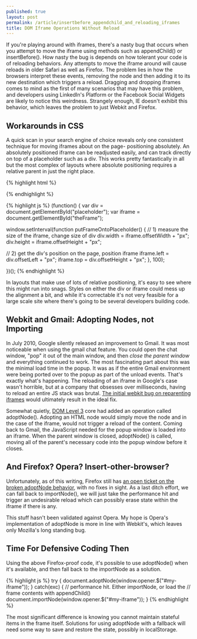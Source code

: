 ```yaml
---
published: true
layout: post
permalink: /article/insertbefore_appendchild_and_reloading_iframes
title: DOM Iframe Operations Without Reload
---
```


If you're playing around with iframes, there's a nasty bug that occurs when you attempt to move the iframe using methods such as appendChild() or insertBefore(). How nasty the bug is depends on how tolerant your code is of reloading behaviors. Any attempts to move the iframe around will cause reloads in older Safari as well as Firefox. The problem lies in how the browsers interpret these events, removing the node and then adding it to its new destination which triggers a reload. Dragging and dropping iframes comes to mind as the first of many scenarios that may have this problem, and developers using LinkedIn's Platform or the Facebook Social Widgets are likely to notice this weirdness. Strangely enough, IE doesn't exhibit this behavior, which leaves the problem to just Webkit and Firefox.

## Workarounds in CSS
A quick scan in your search engine of choice reveals only one consistent technique for moving iframes about on the page- positioning absolutely. An absolutely positioned iframe can be readjusted easily, and can track directly on top of a placeholder such as a div. This works pretty fantastically in all but the most complex of layouts where absolute positioning requires a relative parent in just the right place.

{% highlight html %}
  <div id="#placeholder"></div>

  <!-- ...last node in the page... -->
  <iframe id="theFrame" src="http://www.example.com"
   style="left: -12345px; top: 0; position: absolute;"></iframe>
</body>
{% endhighlight %}

{% highlight js %}
(function() {
var div = document.getElementById("placeholder");
var iframe = document.getElementById("theFrame");

window.setInterval(function putFrameOntoPlaceholder() {
  // 1) measure the size of the iframe, change size of div
  div.width = iframe.offsetWidth + "px";
  div.height = iframe.offsetHeight + "px";

  // 2) get the div's position on the page, position iframe
  iframe.left = div.offsetLeft + "px";
  iframe.top = div.offsetHeight + "px";
}, 100);

})();
{% endhighlight %}

In layouts that make use of lots of relative positioning, it's easy to see where this might run into snags. Styles on either the div or iframe could mess up the alignment a bit, and while it's correctable it's not very feasible for a large scale site where there's going to be several developers building code.

## Webkit and Gmail: Adopting Nodes, not Importing
In July 2010, Google silently released an improvement to Gmail. It was most noticeable when using the gmail chat feature. You could open the chat window, "pop" it out of the main window, and then *close the parent window* and everything continued to work. The most fascinating part about this was the minimal load time in the popup. It was as if the entire Gmail environment were being ported over to the popup as part of the unload events. That's exactly what's happening. The reloading of an iframe in Google's case wasn't horrible, but at a company that obsesses over milliseconds, having to reload an entire JS stack was brutal. [The initial webkit bug on reparenting iframes](https://bugs.webkit.org/show_bug.cgi?id=32848) would ultimately result in the ideal fix.

Somewhat quietly, [DOM Level 3](http://www.w3.org/TR/DOM-Level-3-Core/core.html) core had added an operation called adoptNode(). Adopting an HTML node would simply move the node and in the case of the iframe, would not trigger a reload of the content. Coming back to Gmail, the JavaScript needed for the popup window is loaded into an iframe. When the parent window is closed, adoptNode() is called, moving all of the parent's necessary code into the popup window before it closes.

## And Firefox? Opera? Insert-other-browser?
Unfortunately, as of this writing, Firefox still has [an open ticket on the broken adoptNode behavior](https://bugzilla.mozilla.org/show_bug.cgi?id=254144), with no fixes in sight. As a last ditch effort, we can fall back to importNode(), we will just take the performance hit and trigger an undesirable reload which can possibly erase state within the iframe if there is any.

This stuff hasn't been validated against Opera. My hope is Opera's implementation of adoptNode is more in line with Webkit's, which leaves only Mozilla's long standing bug.

## Time For Defensive Coding Then
Using the above Firefox-proof code, it's possible to use adoptNode() when it's available, and then fall back to the importNode as a solution.

{% highlight js %}
try {
  document.adoptNode(window.opener.$("#my-iframe"));
}
catch(exc) {
  // performance hit. Either importNode, or load the
  // frame contents with appendChild()
  document.importNode(window.opener.$("#my-iframe"));
}
{% endhighlight %}

The most significant difference is knowing you cannot maintain stateful items in the frame itself. Solutions for using adoptNode with a fallback will need some way to save and restore the state, possibly in localStorage.
